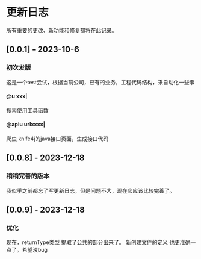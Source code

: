 
# 更新日志

所有重要的更改、新功能和修复都将在此记录。

## [0.0.1] - 2023-10-6

### 初次发版
这是一个test尝试，根据当前公司，已有的业务，工程代码结构，来自动化一些事
#### @u xxx|
搜索使用工具函数
#### @apiu urlxxxx|
爬虫 knife4j的java接口页面，生成接口代码

## [0.0.8] - 2023-12-18

### 稍稍完善的版本
我似乎之前都忘了写更新日志，但是问题不大，现在它应该比较完善了。

## [0.0.9] - 2023-12-18

### 优化
现在，returnType类型 提取了公共的部分出来了。
新创建文件的定义 也更准确一点了。希望没bug
